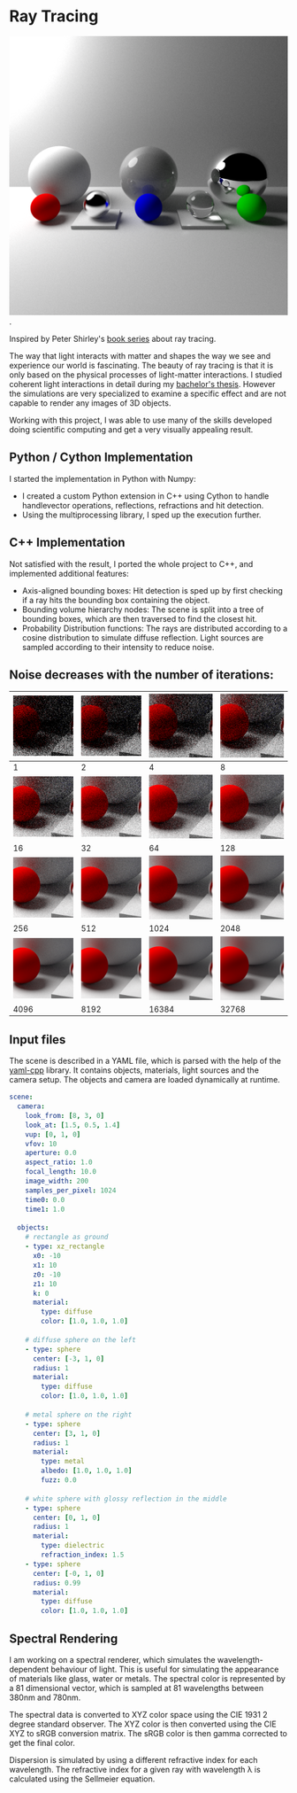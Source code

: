 
# Ray Tracing 

![title image](./images/title.png ).

Inspired by Peter Shirley's [book series](https://raytracing.github.io) about ray tracing.

The way that light interacts with matter and shapes the way we see and experience our world is fascinating. The beauty of ray tracing is that it is only based on the physical processes of light-matter interactions. I studied coherent light interactions in detail during my [bachelor's thesis](https://github.com/schulze-paul/BA-Thesis). However the simulations are very specialized to examine a specific effect and are not capable to render any images of 3D objects.

Working with this project, I was able to use many of the skills developed doing scientific computing and get a very visually appealing result.

## Python / Cython Implementation
I started the implementation in Python with Numpy: 
- I created a custom Python extension in C++ using Cython to handle handlevector operations, reflections, refractions and hit detection.
- Using the multiprocessing library, I sped up the execution further.

## C++ Implementation
Not satisfied with the result, I ported the whole project to C++, and implemented additional features:
- Axis-aligned bounding boxes: Hit detection is sped up by first checking if a ray hits the bounding box containing the object.
- Bounding volume hierarchy nodes: The scene is split into a tree of bounding boxes, which are then traversed to find the closest hit.
- Probability Distribution functions: The rays are distributed according to a cosine distribution to simulate diffuse reflection. Light sources are sampled according to their intensity to reduce noise.

## Noise decreases with the number of iterations:

| ![zoomed image](./images/zoom_1.png ) | ![zoomed image](./images/zoom_2.png ) | ![zoomed image](./images/zoom_4.png ) | ![zoomed image](./images/zoom_8.png ) |
|---|---|---|---|
| 1 | 2 | 4 | 8 |
| ![zoomed image](./images/zoom_16.png ) | ![zoomed image](./images/zoom_32.png ) | ![zoomed image](./images/zoom_64.png ) | ![zoomed image](./images/zoom_128.png ) |
| 16 | 32 | 64 | 128 |
| ![zoomed image](./images/zoom_256.png ) | ![zoomed image](./images/zoom_512.png ) | ![zoomed image](./images/zoom_1024.png ) | ![zoomed image](./images/zoom_2048.png ) |
| 256 | 512 | 1024 | 2048 |
| ![zoomed image](./images/zoom_4096.png ) | ![zoomed image](./images/zoom_8192.png ) | ![zoomed image](./images/zoom_16384.png ) | ![zoomed image](./images/zoom_32768.png ) |
| 4096 | 8192 | 16384 | 32768 |

## Input files

The scene is described in a YAML file, which is parsed with the help of the [yaml-cpp](www.github.com/jbeder/yaml-cpp) library. It contains objects, materials, light sources and the camera setup. The objects and camera are loaded dynamically at runtime.

```yaml
scene:
  camera:
    look_from: [8, 3, 0]
    look_at: [1.5, 0.5, 1.4]
    vup: [0, 1, 0]
    vfov: 10
    aperture: 0.0
    aspect_ratio: 1.0
    focal_length: 10.0
    image_width: 200
    samples_per_pixel: 1024
    time0: 0.0
    time1: 1.0
    
  objects:
    # rectangle as ground
    - type: xz_rectangle
      x0: -10
      x1: 10
      z0: -10
      z1: 10
      k: 0
      material:
        type: diffuse
        color: [1.0, 1.0, 1.0]

    # diffuse sphere on the left
    - type: sphere
      center: [-3, 1, 0]
      radius: 1
      material:
        type: diffuse
        color: [1.0, 1.0, 1.0]

    # metal sphere on the right
    - type: sphere
      center: [3, 1, 0]
      radius: 1
      material:
        type: metal
        albedo: [1.0, 1.0, 1.0]
        fuzz: 0.0

    # white sphere with glossy reflection in the middle
    - type: sphere
      center: [0, 1, 0]
      radius: 1
      material:
        type: dielectric
        refraction_index: 1.5
    - type: sphere
      center: [-0, 1, 0]
      radius: 0.99
      material:
        type: diffuse
        color: [1.0, 1.0, 1.0]
```

## Spectral Rendering
I am working on a spectral renderer, which simulates the wavelength-dependent behaviour of light. This is useful for simulating the appearance of materials like glass, water or metals. The spectral color is represented by a 81 dimensional vector, which is sampled at 81 wavelengths between 380nm and 780nm.

The spectral data is converted to XYZ color space using the CIE 1931 2 degree standard observer. The XYZ color is then converted using the CIE XYZ to sRGB conversion matrix. The sRGB color is then gamma corrected to get the final color.

Dispersion is simulated by using a different refractive index for each wavelength. The refractive index for a given ray with wavelength λ is calculated using the Sellmeier equation.


